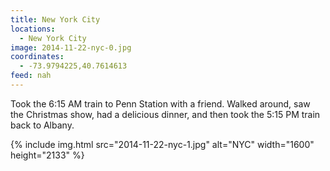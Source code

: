```yaml
---
title: New York City
locations:
  - New York City
image: 2014-11-22-nyc-0.jpg
coordinates:
  - -73.9794225,40.7614613
feed: nah
---
```


Took the 6:15 AM train to Penn Station with a friend. Walked around, saw the Christmas show, had a delicious dinner, and then took the 5:15 PM train back to Albany.

<div class="photos">

{% include img.html src="2014-11-22-nyc-1.jpg" alt="NYC" width="1600" height="2133" %}

</div>
